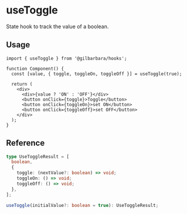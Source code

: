 # useToggle

State hook to track the value of a boolean.

## Usage

```tsx
import { useToggle } from '@gilbarbara/hooks';

function Component() {
  const [value, { toggle, toggleOn, toggleOff }] = useToggle(true);

  return (
    <div>
      <div>{value ? 'ON' : 'OFF'}</div>
      <button onClick={toggle}>Toggle</button>
      <button onClick={toggleOn}>set ON</button>
      <button onClick={toggleOff}>set OFF</button>
    </div>
  );
}
```

## Reference

```typescript
type UseToggleResult = [
  boolean,
  {
    toggle: (nextValue?: boolean) => void;
    toggleOn: () => void;
    toggleOff: () => void;
  },
];

useToggle(initialValue?: boolean = true): UseToggleResult;
```
